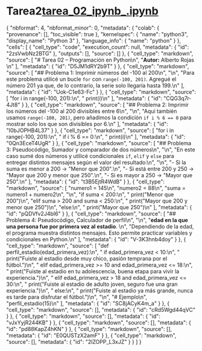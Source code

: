 # Tarea2[tarea_02_ipynb_.ipynb](https://github.com/user-attachments/files/22688144/tarea_02_ipynb_.ipynb)
{
  "nbformat": 4,
  "nbformat_minor": 0,
  "metadata": {
    "colab": {
      "provenance": [],
      "toc_visible": true
    },
    "kernelspec": {
      "name": "python3",
      "display_name": "Python 3"
    },
    "language_info": {
      "name": "python"
    }
  },
  "cells": [
    {
      "cell_type": "code",
      "execution_count": null,
      "metadata": {
        "id": "2zsVwbNz2BTG"
      },
      "outputs": [],
      "source": []
    },
    {
      "cell_type": "markdown",
      "source": [
        "# Tarea 02 – Programación en Python\n",
        "**Autor:** Alberto Rojas  \n"
      ],
      "metadata": {
        "id": "D5JM1dRY2b9T"
      }
    },
    {
      "cell_type": "markdown",
      "source": [
        "## Problema 1: Imprimir números del -100 al 200\n",
        "\n",
        "Para este problema utilicé un bucle `for` con `range(-100, 201)`. Agregué el número 201 ya que, de lo contrario, la serie solo llegaría hasta 199.\n"
      ],
      "metadata": {
        "id": "Uok-C1e63-Fc"
      }
    },
    {
      "cell_type": "markdown",
      "source": [
        "for i in range(-100, 201):\n",
        "    print(i)\n"
      ],
      "metadata": {
        "id": "CQG3q7r-4Jt8"
      }
    },
    {
      "cell_type": "markdown",
      "source": [
        "## Problema 2: Imprimir los números del -100 al 200 divisibles entre 6\n",
        "\n",
        "Aquí también usamos `range(-100, 201)`, pero añadimos la condición `if i % 6 == 0` para mostrar solo los que son divisibles por 6.\n"
      ],
      "metadata": {
        "id": "I0bJOPHB4L37"
      }
    },
    {
      "cell_type": "markdown",
      "source": [
        "for i in range(-100, 201):\n",
        "    if i % 6 == 0:\n",
        "        print(i)\n"
      ],
      "metadata": {
        "id": "0Qn3EceT4UgR"
      }
    },
    {
      "cell_type": "markdown",
      "source": [
        "## Problema 3: Pseudocódigo, Sumador y comparador de dos números\n",
        "\n",
        "En este caso sumé dos números y utilicé condicionales `if`, `elif` y `else` para entregar distintos mensajes según el valor del resultado:\n",
        "\n",
        "- Si la suma es menor a 200 → \"Menor que 200\".\n",
        "- Si está entre 200 y 250 → \"Mayor que 200 y menor que 250\".\n",
        "- Si es mayor a 250 → \"Mayor que 250\".\n"
      ],
      "metadata": {
        "id": "t3B5EjtR4WdB"
      }
    },
    {
      "cell_type": "markdown",
      "source": [
        "numero1 = 145\n",
        "numero2 = 88\n",
        "suma = numero1 + numero2\n",
        "\n",
        "if suma < 200:\n",
        "    print(\"Menor que 200\")\n",
        "elif suma > 200 and suma < 250:\n",
        "    print(\"Mayor que 200 y menor que 250\")\n",
        "else:\n",
        "    print(\"Mayor que 250\")\n"
      ],
      "metadata": {
        "id": "pQDVfv2J4bI6"
      }
    },
    {
      "cell_type": "markdown",
      "source": [
        "## Problema 4: Pseudocódigo, Calculador de perfil\n",
        "\n",
        "**edad en la que una persona fue por primera vez al estadio**.  \n",
        "Dependiendo de la edad, el programa muestra distintos mensajes. Esto permite practicar variables y condicionales en Python.\n"
      ],
      "metadata": {
        "id": "V-3K3hnb4doy"
      }
    },
    {
      "cell_type": "markdown",
      "source": [
        "def perfil_estadio(edad_primera_vez):\n",
        "    if edad_primera_vez < 10:\n",
        "        print(\"Fuiste al estadio desde muy chico, pasión temprana por el fútbol.\")\n",
        "    elif edad_primera_vez >= 10 and edad_primera_vez <= 18:\n",
        "        print(\"Fuiste al estadio en tu adolescencia, buena etapa para vivir la experiencia.\")\n",
        "    elif edad_primera_vez > 18 and edad_primera_vez <= 30:\n",
        "        print(\"Fuiste al estadio de adulto joven, seguro fue una gran experiencia.\")\n",
        "    else:\n",
        "        print(\"Fuiste al estadio ya más grande, nunca es tarde para disfrutar el fútbol.\")\n",
        "\n",
        "# Ejemplo\n",
        "perfil_estadio(15)\n"
      ],
      "metadata": {
        "id": "SC8jACyK4m_a"
      }
    },
    {
      "cell_type": "markdown",
      "source": [],
      "metadata": {
        "id": "cRd5Wgd44qVC"
      }
    },
    {
      "cell_type": "markdown",
      "source": [],
      "metadata": {
        "id": "vJxYyjR244KB"
      }
    },
    {
      "cell_type": "markdown",
      "source": [],
      "metadata": {
        "id": "pd88KapZ4hKN"
      }
    },
    {
      "cell_type": "markdown",
      "source": [],
      "metadata": {
        "id": "E0QUSTzX2amF"
      }
    },
    {
      "cell_type": "markdown",
      "source": [],
      "metadata": {
        "id": "2lZOPP_L3xJZ"
      }
    }
  ]
}
